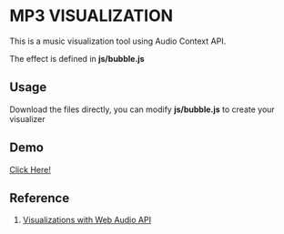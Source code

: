 # MP3 VISUALIZATION

This is a music visualization tool using Audio Context API.

The effect is defined in **js/bubble.js**

## Usage

Download the files directly, you can modify **js/bubble.js** to create your visualizer

## Demo

[Click Here!](https://gnahcihsuil.github.io/Visualizations_with_Web_Audio_API/)

## Reference

1. [Visualizations with Web Audio API](https://gnahcihsuil.github.io/Visualizations_with_Web_Audio_API/)

